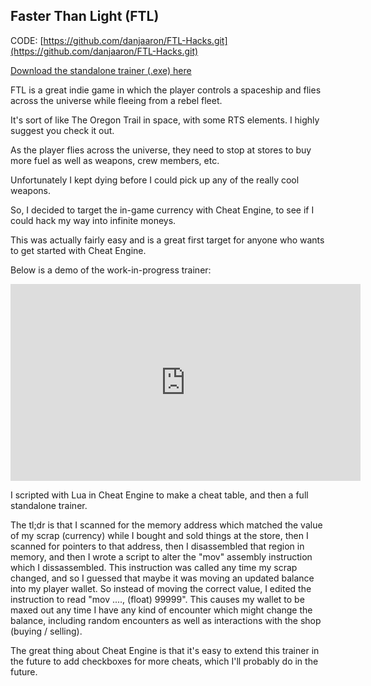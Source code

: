 ## Faster Than Light (FTL) 

CODE: [https://github.com/danjaaron/FTL-Hacks.git](https://github.com/danjaaron/FTL-Hacks.git)

[Download the standalone trainer (.exe) here](/FTLScrapTrainer.exe)

FTL is a great indie game in which the player controls a spaceship and flies across the universe while fleeing from a rebel fleet. 

It's sort of like The Oregon Trail in space, with some RTS elements. I highly suggest you check it out.

As the player flies across the universe, they need to stop at stores to buy more fuel as well as weapons, crew members, etc.

Unfortunately I kept dying before I could pick up any of the really cool weapons. 

So, I decided to target the in-game currency with Cheat Engine, to see if I could hack my way into infinite moneys.

This was actually fairly easy and is a great first target for anyone who wants to get started with Cheat Engine.

Below is a demo of the work-in-progress trainer:

<iframe width="560" height="315" src="https://www.youtube.com/embed/XZAXIxBawkE" frameborder="0" allow="accelerometer; autoplay; clipboard-write; encrypted-media; gyroscope; picture-in-picture" allowfullscreen></iframe>

I scripted with Lua in Cheat Engine to make a cheat table, and then a full standalone trainer. 

The tl;dr is that I scanned for the memory address which matched the value of my scrap (currency) while I bought and sold things at the store, then I scanned for pointers to that address, then I disassembled that region in memory, and then I wrote a script to alter the "mov" assembly instruction which I dissassembled. This instruction was called any time my scrap changed, and so I guessed that maybe it was moving an updated balance into my player wallet. So instead of moving the correct value, I edited the instruction to read "mov ...., (float) 99999". This causes my wallet to be maxed out any time I have any kind of encounter which might change the balance, including random encounters as well as interactions with the shop (buying / selling).  

The great thing about Cheat Engine is that it's easy to extend this trainer in the future to add checkboxes for more cheats, which I'll probably do in the future. 

